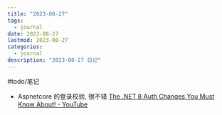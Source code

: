 ```yaml
---
title: "2023-08-27"
tags:
  - journal
date: 2023-08-27
lastmod: 2023-08-27
categories:
  - journal
description: "2023-08-27 日记"
---
```


#todo/笔记

- Aspnetcore 的登录校验, 很不错 [The .NET 8 Auth Changes You Must Know About! - YouTube](https://www.youtube.com/watch?v=sZnu-TyaGNk)
